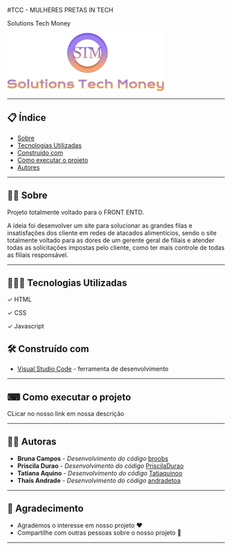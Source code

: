 #TCC - MULHERES PRETAS IN TECH

Solutions Tech Money



![Logo](https://github.com/PriscilaDurao/solutionsTechMoney/blob/main/assets/logoSTM.png)

--- 

## 📋 Índice

- [Sobre](#-sobre)
- [Tecnologias Utilizadas](#-tecnologias-utilizadas)
- [Construído com](#-construído-com)
- [Como executar o projeto](#-como-executar-o-projeto)
- [Autores](#-autores)


--- 

## ✍🏾 Sobre 

Projeto totalmente voltado para o FRONT ENTD.

A ideia foi desenvolver um site para solucionar as grandes filas e insatisfações dos cliente em redes de atacados alimentícios, sendo o site totalmente voltado para as dores de um gerente geral de filiais e atender todas as solicitações impostas pelo cliente, como ter mais controle de todas as filiais responsável. 

--- 

## 👨🏾‍💻 Tecnologias Utilizadas

✓ HTML

✓ CSS

✓ Javascript

## 🛠️ Construído com

* [Visual Studio Code](https://code.visualstudio.com/) - ferramenta de desenvolvimento

--- 

## ⌨ Como executar o projeto

CLicar no nosso link em nossa descrição

---

## 👩🏾 Autoras

* **Bruna Campos** - *Desenvolvimento do código*  [broobs](https://github.com/broobs)
* **Priscila Durao** - *Desenvolvimento do código*  [PriscilaDurao](https://github.com/PriscilaDurao)
* **Tatiana Aquino** - *Desenvolvimento do código*  [Tatiaquinoo](https://github.com/Tatiaquinoo)
* **Thaís Andrade** - *Desenvolvimento do código*  [andradetoa](https://github.com/andradetoa)

---

## 🎁 Agradecimento

* Agrademos o interesse em nosso projeto ❤️
* Compartilhe com outras pessoas sobre o nosso projeto 📢

---
